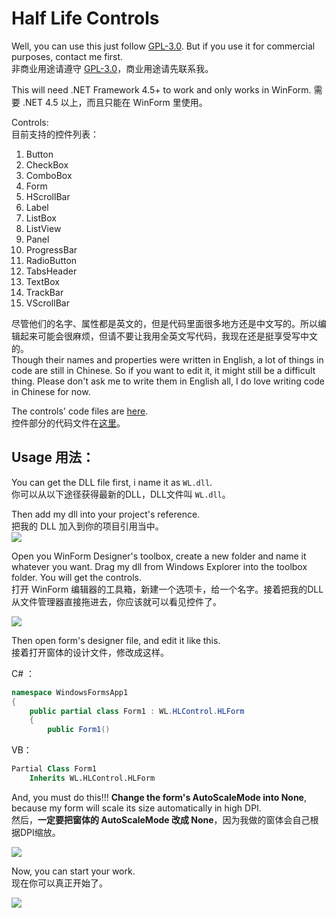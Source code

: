 # Half Life Controls

Well, you can use this just follow [GPL-3.0](https://github.com/gordonwalkedby/Walkedbys_Library/blob/master/LICENSE). But if you use it for commercial purposes, contact me first.  
非商业用途请遵守 [GPL-3.0](https://github.com/gordonwalkedby/Walkedbys_Library/blob/master/LICENSE)，商业用途请先联系我。  

This will need .NET Framework 4.5+ to work and only works in WinForm.
需要 .NET 4.5 以上，而且只能在 WinForm 里使用。

Controls:   
目前支持的控件列表：  

1. Button
2. CheckBox
3. ComboBox
4. Form
5. HScrollBar
6. Label
7. ListBox
8. ListView
9. Panel
10. ProgressBar
11. RadioButton
12. TabsHeader
13. TextBox
14. TrackBar
15. VScrollBar

尽管他们的名字、属性都是英文的，但是代码里面很多地方还是中文写的。所以编辑起来可能会很麻烦，但请不要让我用全英文写代码，我现在还是挺享受写中文的。  
Though their names and properties were written in English, a lot of things in code are still in Chinese. So if you want to edit it, it might still be a difficult thing. Please don't ask me to write them in English all, I do love writing code in Chinese for now.

The controls' code files are [here](https://github.com/gordonwalkedby/Walkedbys_Library/tree/master/WL/HLControl).  
控件部分的代码文件在[这里](https://github.com/gordonwalkedby/Walkedbys_Library/tree/master/WL/HLControl)。  

## Usage 用法：

You can get the DLL file first, i name it as `WL.dll`.  
你可以从以下途径获得最新的DLL，DLL文件叫 `WL.dll`。


Then add my dll into your project's reference.  
把我的 DLL 加入到你的项目引用当中。  
![](https://s2.ax1x.com/2019/02/12/kwhsEj.png)  

Open you WinForm Designer's toolbox, create a new folder and name it whatever you want. Drag my dll from Windows Explorer into the toolbox folder. You will get the controls.  
打开 WinForm 编辑器的工具箱，新建一个选项卡，给一个名字。接着把我的DLL从文件管理器直接拖进去，你应该就可以看见控件了。  

![](https://s2.ax1x.com/2019/02/12/kwh4rF.gif)

Then open form's designer file, and edit it like this.  
接着打开窗体的设计文件，修改成这样。  

C# ：
```cs
namespace WindowsFormsApp1
{
    public partial class Form1 : WL.HLControl.HLForm
    {
        public Form1()
```

VB：
```vb
Partial Class Form1
    Inherits WL.HLControl.HLForm
```

And, you must do this!!! **Change the form's AutoScaleMode into None**, because my form will scale its size automatically in high DPI.  
然后，**一定要把窗体的 AutoScaleMode 改成 None**，因为我做的窗体会自己根据DPI缩放。
 
![](https://s2.ax1x.com/2019/02/12/kw4uIs.png)

Now, you can start your work.  
现在你可以真正开始了。  

![](https://s2.ax1x.com/2019/02/12/kw4yLD.png)
